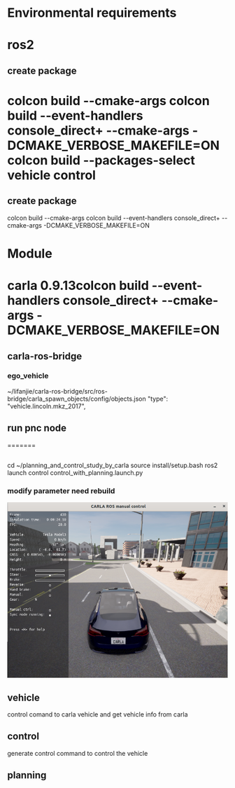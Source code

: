 # Environmental requirements



# ros2
## create package
colcon build  --cmake-args
colcon build --event-handlers console_direct+ --cmake-args -DCMAKE_VERBOSE_MAKEFILE=ON
colcon build --packages-select vehicle control
=======
## create package
colcon build  --cmake-args
colcon build --event-handlers console_direct+ --cmake-args -DCMAKE_VERBOSE_MAKEFILE=ON


# Module
# carla 0.9.13colcon build --event-handlers console_direct+ --cmake-args -DCMAKE_VERBOSE_MAKEFILE=ON


## carla-ros-bridge



###







### ego_vehicle
~/lifanjie/carla-ros-bridge/src/ros-bridge/carla_spawn_objects/config/objects.json
"type": "vehicle.lincoln.mkz_2017",




## run pnc node
=======
##

cd ~/planning_and_control_study_by_carla 
source install/setup.bash
ros2 launch control control_with_planning.launch.py 

### modify parameter need rebuild 

![alt text](image.png)

## vehicle 
control comand to carla vehicle and get vehicle info from carla

## control
generate control command to control the vehicle

## planning




